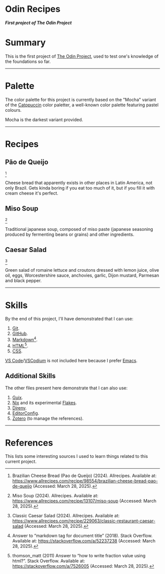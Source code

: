 Odin Recipes
============

***First project of The Odin Project***

# Summary

This is the first project of [The Odin Project](https://www.theodinproject.com), used to test one's knowledge of the foundations so far.

---

# Palette

The color palette for this project is currently based on the "Mocha" variant of the [Catppuccin](https://catppuccin.com/) color paletter, a well-known color palette featuring pastel colours.

Mocha is the darkest variant provided.

---

# Recipes

## Pão de Queijo
[^2]

Cheese bread that apparently exists in other places in Latin America, not only Brazil. Gets kinda boring if you eat too much of it, but if you fill it with cream cheese it's perfect.

## Miso Soup
[^4]

Traditional japanese soup, composed of miso paste (japanese seasoning produced by fermenting beans or grains) and other ingredients.

## Caesar Salad
[^5]

Green salad of romaine lettuce and croutons dressed with lemon juice, olive oil, eggs, Worcestershire sauce, anchovies, garlic, Dijon mustard, Parmesan and black pepper.

---

# Skills

By the end of this project, I'll have demonstrated that I can use:

1. [Git](https://git-scm.com).
2. [GitHub](https://github.com).
3. [Markdown](https://daringfireball.net/projects/markdown)[^1].
4. [HTML](https://html.spec.whatwg.org)[^3].
5. [CSS](https://www.w3.org/TR/css/#css).

[VS Code](https://code.visualstudio.com)/[VSCodium](https://vscodium.com) is not included here because I prefer [Emacs](https://www.gnu.org/s/emacs).

## Additional Skills

The other files present here demonstrate that I can also use:

1. [Guix](https://guix.gnu.org).
2. [Nix](https://nixos.org) and its experimental [Flakes](https://nixos.wiki/wiki/Flakes).
3. [Direnv](https://direnv.net).
4. [EditorConfig](https://editorconfig.org).
5. [Zotero](https://www.zotero.org) (to manage the references).

---

# References

This lists some interesting sources I used to learn things related to this current project.

[^1]: Answer to “markdown tag for document title” (2018). Stack Overflow. Available at: https://stackoverflow.com/a/52237238 (Accessed: March 28, 2025).
[^2]: Brazilian Cheese Bread (Pao de Queijo) (2024). Allrecipes. Available at: https://www.allrecipes.com/recipe/98554/brazilian-cheese-bread-pao-de-queijo (Accessed: March 28, 2025).
[^3]: thomson_matt (2011) Answer to “how to write fraction value using html?”. Stack Overflow. Available at: https://stackoverflow.com/a/7526005 (Accessed: March 28, 2025).
[^4]: Miso Soup (2024). Allrecipes. Available at: https://www.allrecipes.com/recipe/13107/miso-soup (Accessed: March 28, 2025).
[^5]: Classic Caesar Salad (2024). Allrecipes. Available at: https://www.allrecipes.com/recipe/229063/classic-restaurant-caesar-salad (Accessed: March 28, 2025).
